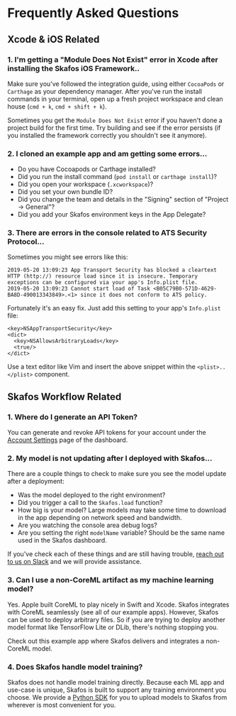 # Frequently Asked Questions

## Xcode & iOS Related
### **1. I'm getting a "Module Does Not Exist" error in Xcode after installing the Skafos iOS Framework..**
Make sure you've followed the integration guide, using either `CocoaPods` or
`Carthage` as your dependency manager. After you've run the install commands in
your terminal, open up a fresh project workspace and clean house (`cmd + k`, `cmd + shift + k`).

Sometimes you get the `Module Does Not Exist` error if you haven't done a
project build for the first time. Try building and see if the error persists (if you
installed the framework correctly you shouldn't see it anymore).

### **2. I cloned an example app and am getting some errors...**
- Do you have Cocoapods or Carthage installed?
- Did you run the install command (`pod install` or `carthage install`)?
- Did you open your workspace (`.xcworkspace`)?
- Did you set your own bundle ID?
- Did you change the team and details in the "Signing" section of "Project -> General"?
- Did you add your Skafos environment keys in the App Delegate?

### **3. There are errors in the console related to ATS Security Protocol...**
Sometimes you might see errors like this:
```
2019-05-20 13:09:23 App Transport Security has blocked a cleartext HTTP (http://) resource load since it is insecure. Temporary exceptions can be configured via your app's Info.plist file.
2019-05-20 13:09:23 Cannot start load of Task <B05C79B0-571D-4629-BA8D-490013343849>.<1> since it does not conform to ATS policy.
```

Fortunately it's an easy fix. Just add this setting to your app's `Info.plist` file:
```
<key>NSAppTransportSecurity</key>
<dict>
  <key>NSAllowsArbitraryLoads</key>
  <true/>
</dict>
```
Use a text editor like Vim and insert the above snippet within the `<plist>..</plist>` component.


## Skafos Workflow Related
### **1. Where do I generate an API Token?**
You can generate and revoke API tokens for your account under the
[Account Settings](https://dashboard.skafos.ai/settings/account) page of the dashboard.

### **2. My model is not updating after I deployed with Skafos...**
There are a couple things to check to make sure you see the model update after a
deployment:
- Was the model deployed to the right environment?
- Did you trigger a call to the `Skafos.load` function?
- How big is your model? Large models may take some time to download in the app
depending on network speed and bandwidth.
- Are you watching the console area debug logs?
- Are you setting the right `modelName` variable? Should be the same name used in the Skafos dashboard.

If you've check each of these things and are still having trouble, [reach out to
us on Slack](https://skafosai.slack.com/join/shared_invite/enQtNTAxMzEwOTk2NzA5LThjMmMyY2JkNTkwNDQ1YjgyYjFiY2MyMjRkMzYyM2E4MjUxNTJmYmQyODVhZWM2MjQwMjE5ZGM1Y2YwN2M5ODI)
and we will provide assistance.

### **3. Can I use a non-CoreML artifact as my machine learning model?**
Yes. Apple built CoreML to play nicely in Swift and Xcode. Skafos integrates with CoreML seamlessly (see all of our example apps). However, Skafos can be used to deploy arbitrary files. So if you are trying to deploy another model format like
TensorFlow Lite or DLib, there's nothing stopping you.

Check out this example app where Skafos delivers and integrates a non-CoreML
model.

### **4. Does Skafos handle model training?**
Skafos does not handle model training directly. Because each ML app and use-case is unique, Skafos is built to support any training environment you choose. We provide a [Python SDK](https://sdk.skafos.ai) for you to upload models to Skafos from wherever is most convenient for you.
